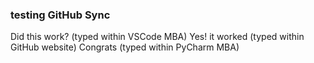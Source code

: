 <!---
Hi everyone.
This README.md is a test to ensure GitHub is in sync with PyCharm and Visual Studio Code.
-->


<!--- Title -->
<head>
    <h3 align="left">
    testing GitHub Sync
    </h3>
</head>


<!--- Test -->
<body>
    <p align="left">
        Did this work? (typed within VSCode MBA)
        Yes! it worked (typed within GitHub website)
        Congrats (typed within PyCharm MBA)
    </p>
</body>
